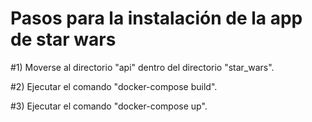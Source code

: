# Pasos para la instalación de la app de star wars

#1) Moverse al directorio "api" dentro del directorio "star_wars".

#2) Ejecutar el comando "docker-compose build".

#3) Ejecutar el comando "docker-compose up".
